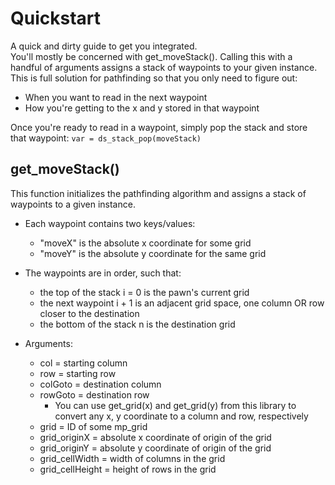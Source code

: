 # Quickstart
A quick and dirty guide to get you integrated.  
You'll mostly be concerned with get_moveStack(). Calling this with a handful of arguments assigns a stack of waypoints to your given instance. This is full solution for pathfinding so that you only need to figure out:
- When you want to read in the next waypoint
- How you're getting to the x and y stored in that waypoint

Once you're ready to read in a waypoint, simply pop the stack and store that waypoint: 
`var = ds_stack_pop(moveStack)` 

## get_moveStack()
This function initializes the pathfinding algorithm and assigns a stack of waypoints to a given instance.

- Each waypoint contains two keys/values:  
  - "moveX" is the absolute x coordinate for some grid  
  - "moveY" is the absolute y coordinate for the same grid

- The waypoints are in order, such that:  
  - the top of the stack i = 0 is the pawn's current grid  
  - the next waypoint i + 1 is an adjacent grid space, one column OR row closer to the destination  
  - the bottom of the stack n is the destination grid  

- Arguments:  
  - col = starting column  
  - row = starting row  
  - colGoto = destination column  
  - rowGoto = destination row  
      - You can use get_grid(x) and get_grid(y) from this library to convert any x, y coordinate to a column and row, respectively
  - grid = ID of some mp_grid  
  - grid_originX = absolute x coordinate of origin of the grid  
  - grid_originY = absolute y coordinate of origin of the grid  
  - grid_cellWidth = width of columns in the grid  
  - grid_cellHeight = height of rows in the grid  
